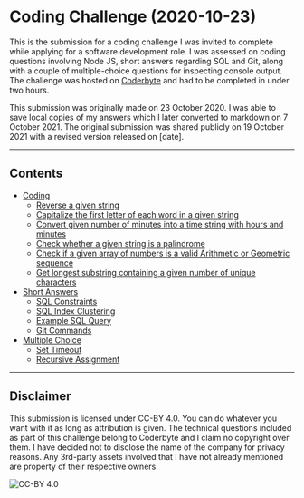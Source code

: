 # Coding Challenge (2020-10-23)

This is the submission for a coding challenge I was invited to complete while applying for a software development role. I was assessed on coding questions involving Node JS, short answers regarding SQL and Git, along with a couple of multiple-choice questions for inspecting console output. The challenge was hosted on [Coderbyte](https://coderbyte.com/) and had to be completed in under two hours.

This submission was originally made on 23 October 2020. I was able to save local copies of my answers which I later converted to markdown on 7 October 2021. The original submission was shared publicly on 19 October 2021 with a revised version released on [date].

---

## Contents

* [Coding](./submission/coding/readme.md)
	* [Reverse a given string](./submission/coding/1-reverse_string.md)
	* [Capitalize the first letter of each word in a given string](./submission/coding/2-capitalize_words.md)
	* [Convert given number of minutes into a time string with hours and minutes](./submission/coding/3-time_string.md)
	* [Check whether a given string is a palindrome](./submission/coding/4-palindrone.md)
	* [Check if a given array of numbers is a valid Arithmetic or Geometric sequence](./submission/coding/5-arith_geo_seq.md)
	* [Get longest substring containing a given number of unique characters](./submission/coding/6-unique_substr.md)
* [Short Answers](./submission/short-answers.md)
	* [SQL Constraints](./submission/short-answers.md#what-is-a-constraint-in-sql)
	* [SQL Index Clustering](submission/short-answers.md#what-is-the-difference-between-a-clustered-and-non-clustered-index)
	* [Example SQL Query](./submission/short-answers.md#what-does-the-following-sql-query-do)
	* [Git Commands](./submission/short-answers.md#what-is-the-difference-between-git-merge-and-git-rebase)
* [Multiple Choice](./submission/multiple-choice.md)
	* [Set Timeout](./submission/multiple-choice.md#set-timeout)
	* [Recursive Assignment](./submission/multiple-choice.md#recursive-assignment)

---

## Disclaimer

This submission is licensed under CC-BY 4.0. You can do whatever you want with it as long as attribution is given. The technical questions included as part of this challenge belong to Coderbyte and I claim no copyright over them. I have decided not to disclose the name of the company for privacy reasons. Any 3rd-party assets involved that I have not already mentioned are property of their respective owners.

![CC-BY 4.0](https://i.creativecommons.org/l/by/4.0/88x31.png)

